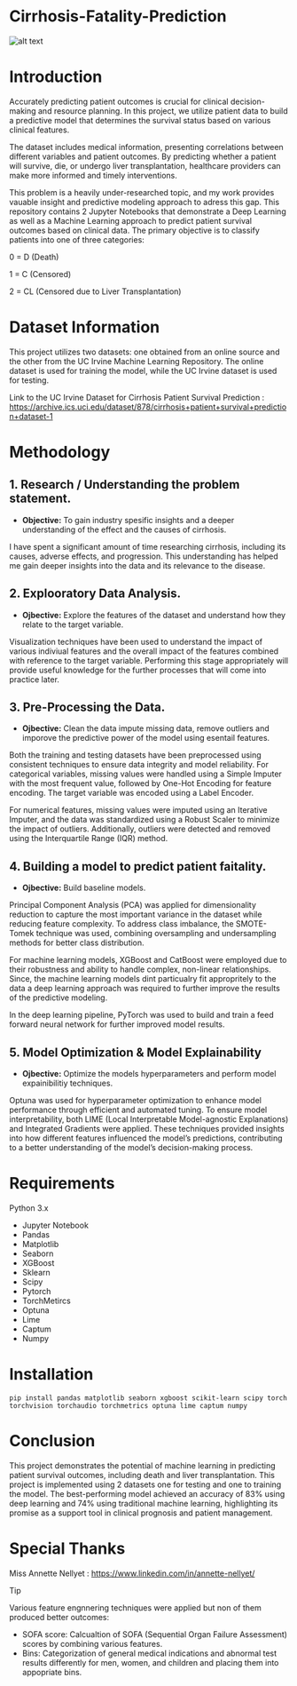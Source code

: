 # Cirrhosis-Fatality-Prediction
![alt text](https://www.medstarhealth.org/-/media/project/mho/medstar/blogs/blogmedstar2021/thomas-liver-disease-desktop.jpg)

# Introduction
Accurately predicting patient outcomes is crucial for clinical decision-making and resource planning. In this project, we utilize patient data to build a predictive model that determines the survival status based on various clinical features.

The dataset includes medical information, presenting correlations between different variables and patient outcomes. By predicting whether a patient will survive, die, or undergo liver transplantation, healthcare providers can make more informed and timely interventions.

This problem is a heavily under-researched topic, and my work provides vauable insight and predictive modeling approach to adress this gap. This repository contains 2 Jupyter Notebooks that demonstrate a Deep Learning as well as a Machine Learning approach to predict patient survival outcomes based on clinical data. The primary objective is to classify patients into one of three categories:

0 = D (Death)

1 = C (Censored)

2 = CL (Censored due to Liver Transplantation)

# Dataset Information

This project utilizes two datasets: one obtained from an online source and the other from the UC Irvine Machine Learning Repository. The online dataset is used for training the model, while the UC Irvine dataset is used for testing.

Link to the UC Irvine Dataset for Cirrhosis Patient Survival Prediction : https://archive.ics.uci.edu/dataset/878/cirrhosis+patient+survival+prediction+dataset-1

# Methodology
## 1. Research / Understanding the problem statement.

* **Objective:** To gain industry spesific insights and a deeper understanding of the effect and the causes of cirrhosis.

I have spent a significant amount of time researching cirrhosis, including its causes, adverse effects, and progression. This understanding has helped me gain deeper insights into the data and its relevance to the disease.
  
## 2. Explooratory Data Analysis.

* **Ojbective:** Explore the features of the dataset and understand how they relate to the target variable.

Visualization techniques have been used to understand the impact of various indiviual features and the overall impact of the features combined with reference to the target variable. Performing this stage appropriately will provide useful knowledge for the further processes that will come into practice later.


## 3. Pre-Processing the Data.

* **Ojbective:** Clean the data impute missing data, remove outliers and imporove the predictive power of the model using esentail features. 

Both the training and testing datasets have been preprocessed using consistent techniques to ensure data integrity and model reliability. For categorical variables, missing values were handled using a Simple Imputer with the most frequent value, followed by One-Hot Encoding for feature encoding. The target variable was encoded using a Label Encoder.

For numerical features, missing values were imputed using an Iterative Imputer, and the data was standardized using a Robust Scaler to minimize the impact of outliers. Additionally, outliers were detected and removed using the Interquartile Range (IQR) method.

## 4. Building a model to predict patient faitality.

* **Ojbective:** Build baseline models.

Principal Component Analysis (PCA) was applied for dimensionality reduction to capture the most important variance in the dataset while reducing feature complexity. To address class imbalance, the SMOTE-Tomek technique was used, combining oversampling and undersampling methods for better class distribution.

For machine learning models, XGBoost and CatBoost were employed due to their robustness and ability to handle complex, non-linear relationships. Since, the machine learning models dint particualry fit appropritely to the data a deep learning approach was required to further improve the results of the predictive modeling.

In the deep learning pipeline, PyTorch was used to build and train a feed forward neural network for further improved model results.



## 5. Model Optimization & Model Explainability

* **Ojbective:** Optimize the models hyperparameters and perform model expainibilitiy techniques.
  
Optuna was used for hyperparameter optimization to enhance model performance through efficient and automated tuning. To ensure model interpretability, both LIME (Local Interpretable Model-agnostic Explanations) and Integrated Gradients were applied. These techniques provided insights into how different features influenced the model’s predictions, contributing to a better understanding of the model’s decision-making process.

# Requirements
Python 3.x

* Jupyter Notebook
* Pandas
* Matplotlib
* Seaborn
* XGBoost
* Sklearn
* Scipy
* Pytorch
* TorchMetircs
* Optuna
* Lime
* Captum
* Numpy

# Installation
```
pip install pandas matplotlib seaborn xgboost scikit-learn scipy torch torchvision torchaudio torchmetrics optuna lime captum numpy
```

# Conclusion
This project demonstrates the potential of machine learning in predicting patient survival outcomes, including death and liver transplantation. This project is implemented using 2 datasets one for testing and one to training the model. The best-performing model achieved an accuracy of 83% using deep learning and 74% using traditional machine learning, highlighting its promise as a support tool in clinical prognosis and patient management.

# Special Thanks
Miss Annette Nellyet : https://www.linkedin.com/in/annette-nellyet/

> [!TIP]
> Various feature engnnering techniques were applied but non of them produced better outcomes:
> * SOFA score: Calcualtion of SOFA (Sequential Organ Failure Assessment) scores by combining various features.
> * Bins: Categorization of general medical indications and abnormal test results differently for men, women, and children and placing them into appopriate bins.

